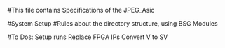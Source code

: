 #This file contains Specifications of the JPEG_Asic


#System Setup
#Rules about the directory structure, using BSG Modules


#To Dos:
Setup runs
Replace FPGA IPs
Convert V to SV